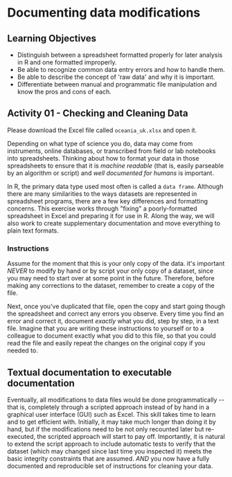 # Documenting data modifications

## Learning Objectives

* Distinguish between a spreadsheet formatted properly for later
  analysis in R and one formatted improperly.
* Be able to recognize common data entry errors and how to handle
  them.
* Be able to describe the concept of 'raw data' and why it is
  important.
* Differentiate between manual and programmatic file manipulation and
  know the pros and cons of each.

## Activity 01 - Checking and Cleaning Data

Please download the Excel file called `oceania_uk.xlsx` and open it.

Depending on what type of science you do, data may come from
instruments, online databases, or transcribed from field or lab
notebooks into spreadsheets. Thinking about how to format your data in
those spreadsheets to ensure that it is *machine readable* (that is,
easily parseable by an algorithm or script) and *well documented for
humans* is important.

In R, the primary data type used most often is called a `data
frame`. Although there are many similarities to the ways datasets are
represented in spreadsheet programs, there are a few key differences
and formatting concerns. This exercise works through "fixing" a
poorly-formatted spreadsheet in Excel and preparing it for use in
R. Along the way, we will also work to create supplementary
documentation and move everything to plain text formats.

### Instructions

Assume for the moment that this is your only copy of the data. it's
important _NEVER_ to modify by hand or by script your only copy of a
dataset, since you may need to start over at some point in the future.
Therefore, before making any corrections to the dataset, remember to
create a copy of the file.

Next, once you've duplicated that file, open the copy and start going
though the spreadsheet and correct any errors you observe. Every time
you find an error and correct it, document *exactly* what you did,
step by step, in a text file. Imagine that you are writing these
instructions to yourself or to a colleague to document exactly what
you did to this file, so that you could read the file and easily
repeat the changes on the original copy if you needed to.

## Textual documentation to executable documentation

Eventually, all modifications to data files would be done
programmatically -- that is, completely through a scripted approach
instead of by hand in a graphical user interface (GUI) such as Excel.
This skill takes time to learn and to get efficient with.  Initially,
it may take much longer than doing it by hand, but if the
modifications need to be not only recounted later but re-executed, the
scripted approach will start to pay off. Importantly, it is natural to
extend the script approach to include automatic tests to verify that
the dataset (which may changed since last time you inspected it) meets
the basic integrity constraints that are assumed. _AND_ you now have a
fully documented and reproducible set of instructions for cleaning
your data.
